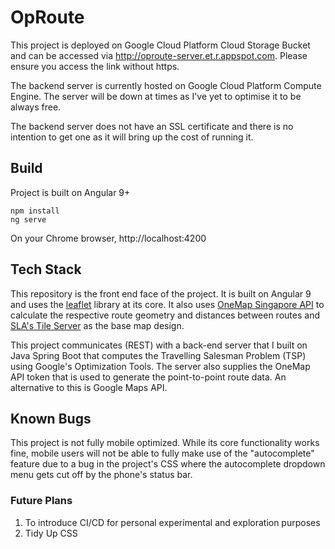 # OpRoute

This project is deployed on Google Cloud Platform Cloud Storage Bucket and can be accessed via http://oproute-server.et.r.appspot.com. Please ensure you access the link without https.

The backend server is currently hosted on Google Cloud Platform Compute Engine. The server will be down at times as I've yet to optimise it to be always free.

The backend server does not have an SSL certificate and there is no intention to get one as it will bring up the cost of running it.

## Build

Project is built on Angular 9+

`npm install` <br>
`ng serve`

On your Chrome browser, http://localhost:4200

## Tech Stack
This repository is the front end face of the project. It is built on Angular 9 and uses the [leaflet](https://leafletjs.com/) library at its core. It also uses [OneMap Singapore API](https://docs.onemap.sg/) to calculate the respective route geometry and distances between routes and [SLA's Tile Server](https://docs.onemap.sg/maps/) as the base map design.

This project communicates (REST) with a back-end server that I built on Java Spring Boot that computes the Travelling Salesman Problem (TSP) using Google's Optimization Tools. The server also supplies the OneMap API token that is used to generate the point-to-point route data. An alternative to this is Google Maps API.

## Known Bugs
This project is not fully mobile optimized. While its core functionality works fine, mobile users will not be able to fully make use of the "autocomplete" feature due to a bug in the project's CSS where the autocomplete dropdown menu gets cut off by the phone's status bar.

### Future Plans
1. To introduce CI/CD for personal experimental and exploration purposes
2. Tidy Up CSS 
